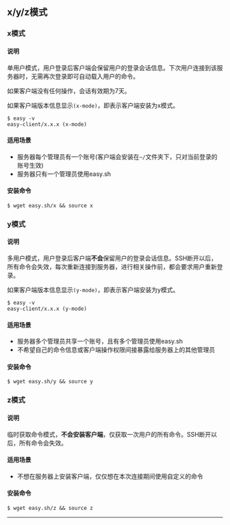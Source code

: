 ## x/y/z模式

### x模式

#### 说明
单用户模式，用户登录后客户端会保留用户的登录会话信息。下次用户连接到该服务器时，无需再次登录即可自动载入用户的命令。

如果客户端没有任何操作，会话有效期为7天。

如果客户端版本信息显示`(x-mode)`，即表示客户端安装为x模式。

```shell
$ easy -v
easy-client/x.x.x (x-mode)
```

#### 适用场景
* 服务器每个管理员有一个账号(客户端会安装在`~/`文件夹下，只对当前登录的账号生效)
* 服务器只有一个管理员使用easy.sh

#### 安装命令
```shell
$ wget easy.sh/x && source x
```

### y模式

#### 说明
多用户模式，用户登录后客户端**不会**保留用户的登录会话信息。SSH断开以后，所有命令会失效，每次重新连接到服务器，进行相关操作前，都会要求用户重新登录。

如果客户端版本信息显示`(y-mode)`，即表示客户端安装为y模式。
```shell
$ easy -v
easy-client/x.x.x (y-mode)
```

#### 适用场景
* 服务器多个管理员共享一个账号，且有多个管理员使用easy.sh
* 不希望自己的命令信息或客户端操作权限间接暴露给服务器上的其他管理员

#### 安装命令
```shell
$ wget easy.sh/y && source y
```

### z模式

#### 说明
临时获取命令模式，**不会安装客户端**，仅获取一次用户的所有命令。SSH断开以后，所有命令会失效。

#### 适用场景
* 不想在服务器上安装客户端，仅仅想在本次连接期间使用自定义的命令

#### 安装命令
```shell
$ wget easy.sh/z && source z
```

---